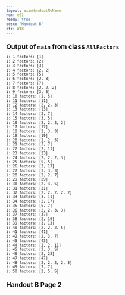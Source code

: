 ```yaml
---
layout: examHandoutNoName
num: e01
ready: true
desc: "Handout B"
qtr: W18
---
```


<style>

body {
 font-size: 72%;
 line-height: 102%;
}

td  {
  padding-left:5px; padding-right: 5px;
} 
</style>



## Output of `main` from class `AllFactors`

```
i: 1 factors: [1]
i: 2 factors: [2]
i: 3 factors: [3]
i: 4 factors: [2, 2]
i: 5 factors: [5]
i: 6 factors: [2, 3]
i: 7 factors: [7]
i: 8 factors: [2, 2, 2]
i: 9 factors: [3, 3]
i: 10 factors: [2, 5]
i: 11 factors: [11]
i: 12 factors: [2, 2, 3]
i: 13 factors: [13]
i: 14 factors: [2, 7]
i: 15 factors: [3, 5]
i: 16 factors: [2, 2, 2, 2]
i: 17 factors: [17]
i: 18 factors: [2, 3, 3]
i: 19 factors: [19]
i: 20 factors: [2, 2, 5]
i: 21 factors: [3, 7]
i: 22 factors: [2, 11]
i: 23 factors: [23]
i: 24 factors: [2, 2, 2, 3]
i: 25 factors: [5, 5]
i: 26 factors: [2, 13]
i: 27 factors: [3, 3, 3]
i: 28 factors: [2, 2, 7]
i: 29 factors: [29]
i: 30 factors: [2, 3, 5]
i: 31 factors: [31]
i: 32 factors: [2, 2, 2, 2, 2]
i: 33 factors: [3, 11]
i: 34 factors: [2, 17]
i: 35 factors: [5, 7]
i: 36 factors: [2, 2, 3, 3]
i: 37 factors: [37]
i: 38 factors: [2, 19]
i: 39 factors: [3, 13]
i: 40 factors: [2, 2, 2, 5]
i: 41 factors: [41]
i: 42 factors: [2, 3, 7]
i: 43 factors: [43]
i: 44 factors: [2, 2, 11]
i: 45 factors: [3, 3, 5]
i: 46 factors: [2, 23]
i: 47 factors: [47]
i: 48 factors: [2, 2, 2, 2, 3]
i: 49 factors: [7, 7]
i: 50 factors: [2, 5, 5]
```

<h2 markdown="1" class="page-break-before">Handout B Page 2</h2>

